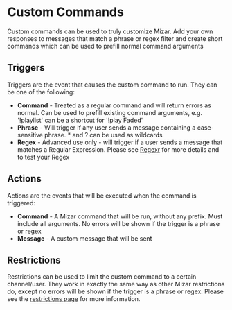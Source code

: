 # Custom Commands
Custom commands can be used to truly customize Mizar. Add your own responses to messages that match a phrase or regex filter and create short commands which can be used to prefill normal command arguments

## Triggers
Triggers are the event that causes the custom command to run. They can be one of the following:
* **Command** - Treated as a regular command and will return errors as normal. Can be used to prefill existing command arguments, e.g. '!playlist' can be a shortcut for '!play Faded'
* **Phrase** - Will trigger if any user sends a message containing a case-sensitive phrase. * and ? can be used as wildcards
* **Regex** - Advanced use only - will trigger if a user sends a message that matches a Regular Expression. Please see [Regexr](https://regexr.com) for more details and to test your Regex

## Actions
Actions are the events that will be executed when the command is triggered:
* **Command** - A Mizar command that will be run, without any prefix. Must include all arguments. No errors will be shown if the trigger is a phrase or regex
* **Message** - A custom message that will be sent

## Restrictions
Restrictions can be used to limit the custom command to a certain channel/user. They work in exactly the same way as other Mizar restrictions do, except no errors will be shown if the trigger is a phrase or regex. Please see the [restrictions page](/restrictions) for more information.